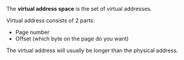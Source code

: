 The **virtual address space** is the set of virtual addresses. 

Virtual address consists of 2 parts:

* Page number
* Offset (which byte on the page do you want)

The virtual address will usually be longer than the physical address.